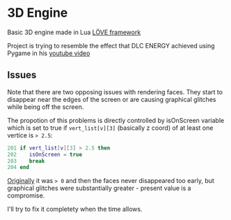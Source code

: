 # 3D Engine

Basic 3D engine made in Lua [LÖVE framework](https://love2d.org/)

Project is trying to resemble the effect that DLC ENERGY achieved using Pygame in his [youtube video](https://youtu.be/g4E9iq0BixA)

## Issues

Note that there are two opposing issues with rendering faces. They start to disappear near the edges of the screen or are causing graphical glitches while being off the screen.

The propotion of this problems is directly controlled by isOnScreen variable which is set to true if `vert_list[v][3]` (basically z coord)
of at least one vertice is `> 2.5`:

```lua
201 if vert_list[v][3] > 2.5 then
202    isOnScreen = true
203    break
204 end
```

[Originally](https://youtu.be/g4E9iq0BixA) it was `> 0` and then the faces never disappeared too early, but graphical glitches were substantially greater - present value is a compromise.

I'll try to fix it completety when the time allows.